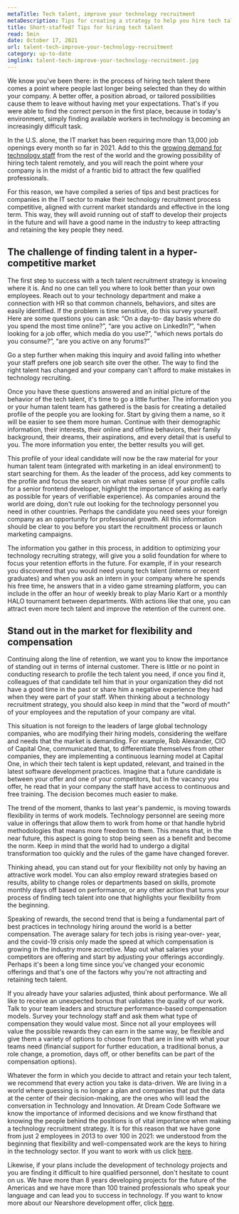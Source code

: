 ```yaml
---
metaTitle: Tech talent, improve your technology recruitment
metaDescription: Tips for creating a strategy to help you hire tech talent, optimize technology hiring and attract qualified staff.
title: Short-staffed? Tips for hiring tech talent
read: 5min
date: October 17, 2021
url: talent-tech-improve-your-technology-recruitment
category: up-to-date
imglink: talent-tech-improve-your-technology-recruitment.jpg
---
```


We know you've been there: in the process of hiring tech talent there comes a point where people last longer being selected than they do within your company. A better offer, a position abroad, or tailored possibilities cause them to leave without having met your expectations. That's if you were able to find the correct person in the first place, because in today's environment, simply finding available workers in technology is becoming an increasingly difficult task.

In the U.S. alone, the IT market has been requiring more than 13,000 job openings every month so far in 2021. Add to this the [growing demand for technology staff](https://www.linkedin.com/business/talent/blog/talent-strategy/most-in-demand-jobs) from the rest of the world and the growing possibility of hiring tech talent remotely, and you will reach the point where your company is in the midst of a frantic bid to attract the few qualified professionals.

For this reason, we have compiled a series of tips and best practices for companies in the IT sector to make their technology recruitment process competitive, aligned with current market standards and effective in the long term. This way, they will avoid running out of staff to develop their projects in the future and will have a good name in the industry to keep attracting and retaining the key people they need.

## **The challenge of finding talent in a hyper-competitive market**

The first step to success with a tech talent recruitment strategy is knowing where it is. And no one can tell you where to look better than your own employees. Reach out to your technology department and make a connection with HR so that common channels, behaviors, and sites are easily identified. If the problem is time sensitive, do this survey yourself. Here are some questions you can ask: “On a day-to- day basis where do you spend the most time online?”, “are you active on LinkedIn?”, “when looking for a job offer, which media do you use?”, “which news portals do you consume?”, “are you active on any forums?”

Go a step further when making this inquiry and avoid falling into whether your staff prefers one job search site over the other. The way to find the right talent has changed and your company can't afford to make mistakes in technology recruiting.

Once you have these questions answered and an initial picture of the behavior of the tech talent, it's time to go a little further. The information you or your human talent team has gathered is the basis for creating a detailed profile of the people you are looking for. Start by giving them a name, so it will be easier to see them more human. Continue with their demographic information, their interests, their online and offline behaviors, their family background, their dreams, their aspirations, and every detail that is useful to you. The more information you enter, the better results you will get.

This profile of your ideal candidate will now be the raw material for your human talent team (integrated with marketing in an ideal environment) to start searching for them. As the leader of the process, add key comments to the profile and focus the search on what makes sense (if your profile calls for a senior frontend developer, highlight the importance of asking as early as possible for years of verifiable experience). As companies around the world are doing, don't rule out looking for the technology personnel you need in other countries. Perhaps the candidate you need sees your foreign company as an opportunity for professional growth. All this information should be clear to you before you start the recruitment process or launch marketing campaigns.

The information you gather in this process, in addition to optimizing your technology recruiting strategy, will give you a solid foundation for where to focus your retention efforts in the future. For example, if in your research you discovered that you would need young tech talent (interns or recent graduates) and when you ask an intern in your company where he spends his free time, he answers that in a video game streaming platform, you can include in the offer an hour of weekly break to play Mario Kart or a monthly HALO tournament between departments. With actions like that one, you can attract even more tech talent and improve the retention of the current one.

## **Stand out in the market for flexibility and compensation**

Continuing along the line of retention, we want you to know the importance of standing out in terms of internal customer. There is little or no point in conducting research to profile the tech talent you need, if once you find it, colleagues of that candidate tell him that in your organization they did not have a good time in the past or share him a negative experience they had when they were part of your staff. When thinking about a technology recruitment strategy, you should also keep in mind that the "word of mouth" of your employees and the reputation of your company are vital.

This situation is not foreign to the leaders of large global technology companies, who are modifying their hiring models, considering the welfare and needs that the market is demanding. For example, Rob Alexander, CIO of Capital One, communicated that, to differentiate themselves from other companies, they are implementing a continuous learning model at Capital One, in which their tech talent is kept updated, relevant, and trained in the latest software development practices. Imagine that a future candidate is between your offer and one of your competitors, but in the vacancy you offer, he read that in your company the staff have access to continuous and free training. The decision becomes much easier to make.

The trend of the moment, thanks to last year's pandemic, is moving towards flexibility in terms of work models. Technology personnel are seeing more value in offerings that allow them to work from home or that handle hybrid methodologies that means more freedom to them. This means that, in the near future, this aspect is going to stop being seen as a benefit and become the norm. Keep in mind that the world had to undergo a digital transformation too quickly and the rules of the game have changed forever.

Thinking ahead, you can stand out for your flexibility not only by having an attractive work model. You can also employ reward strategies based on results, ability to change roles or departments based on skills, promote monthly days off based on performance, or any other action that turns your process of finding tech talent into one that highlights your flexibility from the beginning.

Speaking of rewards, the second trend that is being a fundamental part of best practices in technology hiring around the world is a better compensation. The average salary for tech jobs is rising year-over- year, and the covid-19 crisis only made the speed at which compensation is growing in the industry more accretive. Map out what salaries your competitors are offering and start by adjusting your offerings accordingly. Perhaps it's been a long time since you've changed your economic offerings and that's one of the factors why you're not attracting and retaining tech talent.

If you already have your salaries adjusted, think about performance. We all like to receive an unexpected bonus that validates the quality of our work. Talk to your team leaders and structure performance-based compensation models. Survey your technology staff and ask them what type of compensation they would value most. Since not all your employees will value the possible rewards they can earn in the same way, be flexible and give them a variety of options to choose from that are in line with what your teams need (financial support for further education, a traditional bonus, a role change, a promotion, days off, or other benefits can be part of the compensation options).

Whatever the form in which you decide to attract and retain your tech talent, we recommend that every action you take is data-driven. We are living in a world where guessing is no longer a plan and companies that put the data at the center of their decision-making, are the ones who will lead the conversation in Technology and Innovation. At Dream Code Software we know the importance of informed decisions and we know firsthand that knowing the people behind the positions is of vital importance when making a technology recruitment strategy. It is for this reason that we have gone from just 2 employees in 2013 to over 100 in 2021: we understood from the beginning that flexibility and well-compensated work are the keys to hiring in the technology sector. If you want to work with us click [here](https://www.dreamcodesoft.com/careers).

Likewise, if your plans include the development of technology projects and you are finding it difficult to hire qualified personnel, don't hesitate to count on us. We have more than 8 years developing projects for the future of the Americas and we have more than 100 trained professionals who speak your language and can lead you to success in technology. If you want to know more about our Nearshore development offer, click [here](https://www.dreamcodesoft.com/contact).
